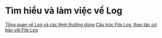 # Tìm hiểu và làm việc về Log 
[Tổng quan về Log và các lệnh thường dùng](./Log-info.md)
[Cấu trúc File Log, thao tác cơ bản với File Log](./Tim-hieu-folder-log.md)